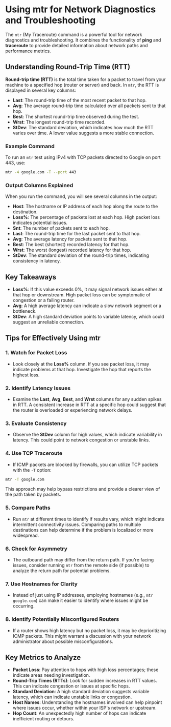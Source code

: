 # Using mtr for Network Diagnostics and Troubleshooting

The `mtr` (My Traceroute) command is a powerful tool for network diagnostics and troubleshooting. It combines the functionality of **ping** and **traceroute** to provide detailed information about network paths and performance metrics.

## Understanding Round-Trip Time (RTT)

**Round-trip time (RTT)** is the total time taken for a packet to travel from your machine to a specified hop (router or server) and back. In `mtr`, the RTT is displayed in several key columns:

- **Last**: The round-trip time of the most recent packet to that hop.
- **Avg**: The average round-trip time calculated over all packets sent to that hop.
- **Best**: The shortest round-trip time observed during the test.
- **Wrst**: The longest round-trip time recorded.
- **StDev**: The standard deviation, which indicates how much the RTT varies over time. A lower value suggests a more stable connection.

### Example Command

To run an `mtr` test using IPv4 with TCP packets directed to Google on port 443, use:

```bash
mtr -4 google.com -T --port 443
```

### Output Columns Explained

When you run the command, you will see several columns in the output:

- **Host**: The hostname or IP address of each hop along the route to the destination.
- **Loss%**: The percentage of packets lost at each hop. High packet loss indicates potential issues.
- **Snt**: The number of packets sent to each hop.
- **Last**: The round-trip time for the last packet sent to that hop.
- **Avg**: The average latency for packets sent to that hop.
- **Best**: The best (shortest) recorded latency for that hop.
- **Wrst**: The worst (longest) recorded latency for that hop.
- **StDev**: The standard deviation of the round-trip times, indicating consistency in latency.

## Key Takeaways

- **Loss%**: If this value exceeds 0%, it may signal network issues either at that hop or downstream. High packet loss can be symptomatic of congestion or a failing router.
- **Avg**: A high average latency can indicate a slow network segment or a bottleneck.
- **StDev**: A high standard deviation points to variable latency, which could suggest an unreliable connection.

## Tips for Effectively Using mtr

### 1. **Watch for Packet Loss**
   - Look closely at the **Loss%** column. If you see packet loss, it may indicate problems at that hop. Investigate the hop that reports the highest loss.

### 2. **Identify Latency Issues**
   - Examine the **Last**, **Avg**, **Best**, and **Wrst** columns for any sudden spikes in RTT. A consistent increase in RTT at a specific hop could suggest that the router is overloaded or experiencing network delays.

### 3. **Evaluate Consistency**
   - Observe the **StDev** column for high values, which indicate variability in latency. This could point to network congestion or unstable links.

### 4. **Use TCP Traceroute**
   - If ICMP packets are blocked by firewalls, you can utilize TCP packets with the `-T` option:

   ```bash
   mtr -T google.com
   ```

   This approach may help bypass restrictions and provide a clearer view of the path taken by packets.

### 5. **Compare Paths**
   - Run `mtr` at different times to identify if results vary, which might indicate intermittent connectivity issues. Comparing paths to multiple destinations can help determine if the problem is localized or more widespread.

### 6. **Check for Asymmetry**
   - The outbound path may differ from the return path. If you're facing issues, consider running `mtr` from the remote side (if possible) to analyze the return path for potential problems.

### 7. **Use Hostnames for Clarity**
   - Instead of just using IP addresses, employing hostnames (e.g., `mtr google.com`) can make it easier to identify where issues might be occurring.

### 8. **Identify Potentially Misconfigured Routers**
   - If a router shows high latency but no packet loss, it may be deprioritizing ICMP packets. This might warrant a discussion with your network administrator about possible misconfigurations.

## Key Metrics to Analyze

- **Packet Loss**: Pay attention to hops with high loss percentages; these indicate areas needing investigation.
- **Round-Trip Times (RTTs)**: Look for sudden increases in RTT values. This can indicate congestion or issues at specific hops.
- **Standard Deviation**: A high standard deviation suggests variable latency, which can indicate unstable links or congestion.
- **Host Names**: Understanding the hostnames involved can help pinpoint where issues occur, whether within your ISP's network or upstream.
- **Hop Count**: An unexpectedly high number of hops can indicate inefficient routing or detours.
